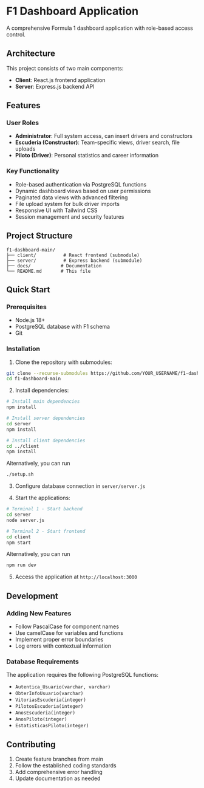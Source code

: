 # F1 Dashboard Application

A comprehensive Formula 1 dashboard application with role-based access control.

## Architecture

This project consists of two main components:
- **Client**: React.js frontend application
- **Server**: Express.js backend API

## Features

### User Roles
- **Administrator**: Full system access, can insert drivers and constructors
- **Escuderia (Constructor)**: Team-specific views, driver search, file uploads
- **Piloto (Driver)**: Personal statistics and career information

### Key Functionality
- Role-based authentication via PostgreSQL functions
- Dynamic dashboard views based on user permissions
- Paginated data views with advanced filtering
- File upload system for bulk driver imports
- Responsive UI with Tailwind CSS
- Session management and security features

## Project Structure

```
f1-dashboard-main/
├── client/          # React frontend (submodule)
├── server/          # Express backend (submodule)
├── docs/           # Documentation
└── README.md       # This file
```

## Quick Start

### Prerequisites
- Node.js 18+
- PostgreSQL database with F1 schema
- Git

### Installation

1. Clone the repository with submodules:
```bash
git clone --recurse-submodules https://github.com/YOUR_USERNAME/f1-dashboard-main.git
cd f1-dashboard-main
```

2. Install dependencies:
```bash
# Install main dependencies
npm install

# Install server dependencies
cd server
npm install

# Install client dependencies
cd ../client
npm install
```

Alternatively, you can run
```bash
./setup.sh
```

3. Configure database connection in `server/server.js`

4. Start the applications:
```bash
# Terminal 1 - Start backend
cd server
node server.js

# Terminal 2 - Start frontend
cd client
npm start
```

Alternatively, you can run
```bash
npm run dev
```

5. Access the application at `http://localhost:3000`

## Development

### Adding New Features
- Follow PascalCase for component names
- Use camelCase for variables and functions
- Implement proper error boundaries
- Log errors with contextual information

### Database Requirements
The application requires the following PostgreSQL functions:
- `Autentica_Usuario(varchar, varchar)`
- `ObterInfoUsuario(varchar)`
- `VitoriasEscuderia(integer)`
- `PilotosEscuderia(integer)`
- `AnosEscuderia(integer)`
- `AnosPiloto(integer)`
- `EstatisticasPiloto(integer)`

## Contributing

1. Create feature branches from main
2. Follow the established coding standards
3. Add comprehensive error handling
4. Update documentation as needed
